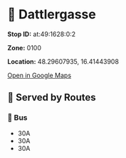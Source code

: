 # 🚉 Dattlergasse


**Stop ID:** at:49:1628:0:2

**Zone:** 0100

**Location:** 48.29607935, 16.41443908

[Open in Google Maps](https://www.google.com/maps?q=48.29607935,16.41443908)

## 🚆 Served by Routes

### 🚌 Bus
- 30A
- 30A
- 30A